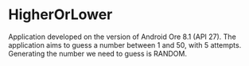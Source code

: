 # HigherOrLower

Application developed on the version of Android Ore 8.1 (API 27).
The application aims to guess a number between 1 and 50, with 5 attempts.
Generating the number we need to guess is RANDOM.

